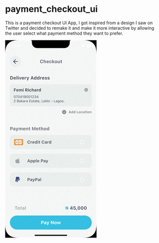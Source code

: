 # payment_checkout_ui

This is a payment checkout UI App, I got inspired from a design I saw on Twitter and decided to remake it and make it more interactive by allowing the user select what payment method they want to prefer.

![App Preview](/assets/images/payment_checkout_ui_preview.gif)
